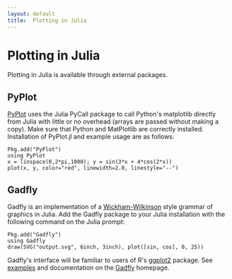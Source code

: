 ```yaml
---
layout: default
title:  Plotting in Julia
---
```


# Plotting in Julia

Plotting in Julia is available through external packages.

## PyPlot

[PyPlot](https://github.com/stevengj/PyPlot.jl) uses the Julia PyCall
package to call Python's matplotlib directly from Julia with little or
no overhead (arrays are passed without making a copy). Make sure that
Python and MatPlotlib are correctly installed. Installation of
PyPlot.jl and example usage are as follows:

````
Pkg.add("PyPlot")
using PyPlot
x = linspace(0,2*pi,1000); y = sin(3*x + 4*cos(2*x))
plot(x, y, color="red", linewidth=2.0, linestyle="--")
````

## Gadfly

Gadfly is an implementation of a
[Wickham-Wilkinson](http://www.cs.uic.edu/%7Ewilkinson/TheGrammarOfGraphics/GOG.html)
style grammar of graphics in Julia. Add the Gadfly package to your
Julia installation with the following command on the Julia prompt:

````
Pkg.add("Gadfly")
using Gadfly
draw(SVG("output.svg", 6inch, 3inch), plot([sin, cos], 0, 25))
````

Gadfly's interface will be familiar to users of R's
[ggplot2](http://ggplot2.org) package. See
[examples](https://github.com/dcjones/Gadfly.jl/tree/master/doc) and
documentation on the [Gadfly](https://github.com/dcjones/Gadfly.jl)
homepage.
